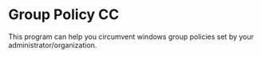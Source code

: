 # Group Policy CC
This program can help you circumvent windows group policies set by your administrator/organization.
